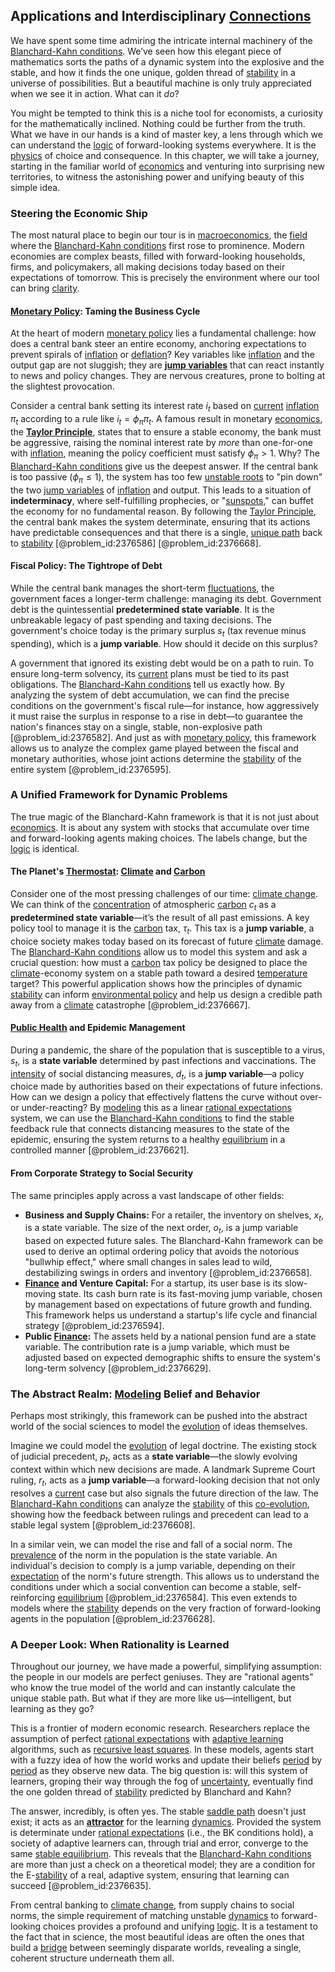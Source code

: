 ## Applications and Interdisciplinary [Connections](@article_id:193345)

We have spent some time admiring the intricate internal machinery of the [Blanchard-Kahn conditions](@article_id:140869). We’ve seen how this elegant piece of mathematics sorts the paths of a dynamic system into the explosive and the stable, and how it finds the one unique, golden thread of [stability](@article_id:142499) in a universe of possibilities. But a beautiful machine is only truly appreciated when we see it in action. What can it *do*?

You might be tempted to think this is a niche tool for economists, a curiosity for the mathematically inclined. Nothing could be further from the truth. What we have in our hands is a kind of master key, a lens through which we can understand the [logic](@article_id:266330) of forward-looking systems everywhere. It is the [physics](@article_id:144980) of choice and consequence. In this chapter, we will take a journey, starting in the familiar world of [economics](@article_id:271560) and venturing into surprising new territories, to witness the astonishing power and unifying beauty of this simple idea.

### Steering the Economic Ship

The most natural place to begin our tour is in [macroeconomics](@article_id:146501), the [field](@article_id:151652) where the [Blanchard-Kahn conditions](@article_id:140869) first rose to prominence. Modern economies are complex beasts, filled with forward-looking households, firms, and policymakers, all making decisions today based on their expectations of tomorrow. This is precisely the environment where our tool can bring [clarity](@article_id:191166).

#### [Monetary Policy](@article_id:143345): Taming the Business Cycle

At the heart of modern [monetary policy](@article_id:143345) lies a fundamental challenge: how does a central bank steer an entire economy, anchoring expectations to prevent spirals of [inflation](@article_id:160710) or [deflation](@article_id:175516)? Key variables like [inflation](@article_id:160710) and the output gap are not sluggish; they are **[jump variables](@article_id:146211)** that can react instantly to news and policy changes. They are nervous creatures, prone to bolting at the slightest provocation.

Consider a central bank setting its interest rate $i_t$ based on [current](@article_id:270029) [inflation](@article_id:160710) $\pi_t$ according to a rule like $i_t = \phi_{\pi} \pi_t$. A famous result in monetary [economics](@article_id:271560), the **[Taylor Principle](@article_id:137327)**, states that to ensure a stable economy, the bank must be aggressive, raising the nominal interest rate by *more* than one-for-one with [inflation](@article_id:160710), meaning the policy coefficient must satisfy $\phi_{\pi} > 1$. Why? The [Blanchard-Kahn conditions](@article_id:140869) give us the deepest answer. If the central bank is too passive ($\phi_{\pi} \le 1$), the system has too few [unstable roots](@article_id:179721) to "pin down" the two [jump variables](@article_id:146211) of [inflation](@article_id:160710) and output. This leads to a situation of **indeterminacy**, where self-fulfilling prophecies, or "[sunspots](@article_id:190532)," can buffet the economy for no fundamental reason. By following the [Taylor Principle](@article_id:137327), the central bank makes the system determinate, ensuring that its actions have predictable consequences and that there is a single, [unique path](@article_id:272269) back to [stability](@article_id:142499) [@problem_id:2376586] [@problem_id:2376668].

#### Fiscal Policy: The Tightrope of Debt

While the central bank manages the short-term [fluctuations](@article_id:150006), the government faces a longer-term challenge: managing its debt. Government debt is the quintessential **predetermined state variable**. It is the unbreakable legacy of past spending and taxing decisions. The government's choice today is the primary surplus $s_t$ (tax revenue minus spending), which is a **jump variable**. How should it decide on this surplus?

A government that ignored its existing debt would be on a path to ruin. To ensure long-term solvency, its [current](@article_id:270029) plans must be tied to its past obligations. The [Blanchard-Kahn conditions](@article_id:140869) tell us exactly how. By analyzing the system of debt accumulation, we can find the precise conditions on the government's fiscal rule—for instance, how aggressively it must raise the surplus in response to a rise in debt—to guarantee the nation's finances stay on a single, stable, non-explosive path [@problem_id:2376582]. And just as with [monetary policy](@article_id:143345), this framework allows us to analyze the complex game played between the fiscal and monetary authorities, whose joint actions determine the [stability](@article_id:142499) of the entire system [@problem_id:2376595].

### A Unified Framework for Dynamic Problems

The true magic of the Blanchard-Kahn framework is that it is not just about [economics](@article_id:271560). It is about any system with stocks that accumulate over time and forward-looking agents making choices. The labels change, but the [logic](@article_id:266330) is identical.

#### The Planet's [Thermostat](@article_id:142901): [Climate](@article_id:144739) and [Carbon](@article_id:149718)

Consider one of the most pressing challenges of our time: [climate change](@article_id:138399). We can think of the [concentration](@article_id:142108) of atmospheric [carbon](@article_id:149718) $c_t$ as a **predetermined state variable**—it’s the result of all past emissions. A key policy tool to manage it is the [carbon](@article_id:149718) tax, $\tau_t$. This tax is a **jump variable**, a choice society makes today based on its forecast of future [climate](@article_id:144739) damage. The [Blanchard-Kahn conditions](@article_id:140869) allow us to model this system and ask a crucial question: how must a [carbon](@article_id:149718) tax policy be designed to place the [climate](@article_id:144739)-economy system on a stable path toward a desired [temperature](@article_id:145715) target? This powerful application shows how the principles of dynamic [stability](@article_id:142499) can inform [environmental policy](@article_id:200291) and help us design a credible path away from a [climate](@article_id:144739) catastrophe [@problem_id:2376667].

#### [Public Health](@article_id:273370) and Epidemic Management

During a pandemic, the share of the population that is susceptible to a virus, $s_t$, is a **state variable** determined by past infections and vaccinations. The [intensity](@article_id:167270) of social distancing measures, $d_t$, is a **jump variable**—a policy choice made by authorities based on their expectations of future infections. How can we design a policy that effectively flattens the curve without over- or under-reacting? By [modeling](@article_id:268079) this as a linear [rational expectations](@article_id:140059) system, we can use the [Blanchard-Kahn conditions](@article_id:140869) to find the stable feedback rule that connects distancing measures to the state of the epidemic, ensuring the system returns to a healthy [equilibrium](@article_id:144554) in a controlled manner [@problem_id:2376621].

#### From Corporate Strategy to Social Security

The same principles apply across a vast landscape of other fields:
- **Business and Supply Chains:** For a retailer, the inventory on shelves, $x_t$, is a state variable. The size of the next order, $o_t$, is a jump variable based on expected future sales. The Blanchard-Kahn framework can be used to derive an optimal ordering policy that avoids the notorious "bullwhip effect," where small changes in sales lead to wild, destabilizing swings in orders and inventory [@problem_id:2376658].
- **[Finance](@article_id:144433) and Venture Capital:** For a startup, its user base is its slow-moving state. Its cash burn rate is its fast-moving jump variable, chosen by management based on expectations of future growth and funding. This framework helps us understand a startup's life cycle and financial strategy [@problem_id:2376594].
- **Public [Finance](@article_id:144433):** The assets held by a national pension fund are a state variable. The contribution rate is a jump variable, which must be adjusted based on expected demographic shifts to ensure the system's long-term solvency [@problem_id:2376629].

### The Abstract Realm: [Modeling](@article_id:268079) Belief and Behavior

Perhaps most strikingly, this framework can be pushed into the abstract world of the social sciences to model the [evolution](@article_id:143283) of ideas themselves.

Imagine we could model the [evolution](@article_id:143283) of legal doctrine. The existing stock of judicial precedent, $p_t$, acts as a **state variable**—the slowly evolving context within which new decisions are made. A landmark Supreme Court ruling, $r_t$, acts as a **jump variable**—a forward-looking decision that not only resolves a [current](@article_id:270029) case but also signals the future direction of the law. The [Blanchard-Kahn conditions](@article_id:140869) can analyze the [stability](@article_id:142499) of this [co-evolution](@article_id:151421), showing how the feedback between rulings and precedent can lead to a stable legal system [@problem_id:2376608].

In a similar vein, we can model the rise and fall of a social norm. The [prevalence](@article_id:167763) of the norm in the population is the state variable. An individual's decision to comply is a jump variable, depending on their [expectation](@article_id:262281) of the norm's future strength. This allows us to understand the conditions under which a social convention can become a stable, self-reinforcing [equilibrium](@article_id:144554) [@problem_id:2376584]. This even extends to models where the [stability](@article_id:142499) depends on the very fraction of forward-looking agents in the population [@problem_id:2376628].

### A Deeper Look: When Rationality is Learned

Throughout our journey, we have made a powerful, simplifying assumption: the people in our models are perfect geniuses. They are "rational agents" who know the true model of the world and can instantly calculate the unique stable path. But what if they are more like us—intelligent, but learning as they go?

This is a frontier of modern economic research. Researchers replace the assumption of perfect [rational expectations](@article_id:140059) with [adaptive learning](@article_id:139442) algorithms, such as [recursive least squares](@article_id:262941). In these models, agents start with a fuzzy idea of how the world works and update their beliefs [period](@article_id:169165) by [period](@article_id:169165) as they observe new data. The big question is: will this system of learners, groping their way through the fog of [uncertainty](@article_id:275351), eventually find the one golden thread of [stability](@article_id:142499) predicted by Blanchard and Kahn?

The answer, incredibly, is often yes. The stable [saddle path](@article_id:135825) doesn't just exist; it acts as an **[attractor](@article_id:270495)** for the learning [dynamics](@article_id:163910). Provided the system is determinate under [rational expectations](@article_id:140059) (i.e., the BK conditions hold), a society of adaptive learners can, through trial and error, converge to the same [stable equilibrium](@article_id:268985). This reveals that the [Blanchard-Kahn conditions](@article_id:140869) are more than just a check on a theoretical model; they are a condition for the E-[stability](@article_id:142499) of a real, adaptive system, ensuring that learning can succeed [@problem_id:2376635].

From central banking to [climate change](@article_id:138399), from supply chains to social norms, the simple requirement of matching unstable [dynamics](@article_id:163910) to forward-looking choices provides a profound and unifying [logic](@article_id:266330). It is a testament to the fact that in science, the most beautiful ideas are often the ones that build a [bridge](@article_id:264840) between seemingly disparate worlds, revealing a single, coherent structure underneath them all.